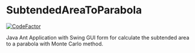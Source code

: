 # SubtendedAreaToParabola
[![CodeFactor](https://www.codefactor.io/repository/github/frainfo/subtendedareatoparabola/badge)](https://www.codefactor.io/repository/github/frainfo/subtendedareatoparabola) </br>

Java Ant Application with Swing GUI form for calculate the subtended area to a parabola with Monte Carlo method.
